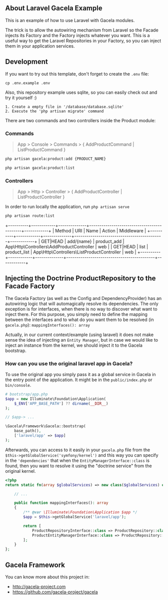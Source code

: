 ## About Laravel Gacela Example

This is an example of how to use Laravel with Gacela modules.

The trick is to allow the autowiring mechanism from Laravel so the Facade injects its Factory and the Factory injects
whatever you want. This is a useful way to get the Laravel Repositories in your Factory, so you can inject them in your
application services.

## Development

If you want to try out this template, don't forget to create the `.env` file:
``` 
cp .env.example .env
```

Also, this repository example uses sqlite, so you can easily check out and try it yourself :)
```
1. Create a empty file in '/database/database.sqlite'
2. Execute the 'php artisan migrate' command
```

There are two commands and two controllers inside the Product module:

### Commands

> App > Console > Commands > { AddProductCommand | ListProductCommand }

```bash
php artisan gacela:product:add {PRODUCT_NAME}

php artisan gacela:product:list
```

### Controllers

> App > Http > Controller > { AddProductController | ListProductController }

In order to run locally the application, run `php artisan serve`

```bash
php artisan route:list
```

+----------+------------+--------------+--------------------------------------------+------------+
| Method   | URI        | Name         | Action                                     | Middleware |
+----------+------------+--------------+--------------------------------------------+------------+
| GET|HEAD | add/{name} | product_add  | App\Http\Controllers\AddProductController  | web        |
| GET|HEAD | list       | product_list | App\Http\Controllers\ListProductController | web        |
+----------+------------+--------------+--------------------------------------------+------------+

## Injecting the Doctrine ProductRepository to the Facade Factory

The Gacela Factory (as well as the Config and DependencyProvider) has an autowiring logic that will automagically
resolve its dependencies. The only exception is for interfaces, when there is no way to discover what want to inject there.
For this purpose, you simply need to define the mapping between the interfaces
and to what do you want them to be resolved (in `gacela.php`): `mappingInterfaces(): array`

Actually, in our current context/example (using laravel) it does not make sense the idea of injecting an `Entity
Manager`, but in case we would like to inject an instance from the kernel, we should inject it to the Gacela bootstrap.

### How can you use the original laravel app in Gacela?

To use the original app you simply pass it as a global service in Gacela
in the entry point of the application. It might be in the `public/index.php` or `bin/console`.

```php
# bootstrap/app.php
$app = new Illuminate\Foundation\Application(
    $_ENV['APP_BASE_PATH'] ?? dirname(__DIR__)
);

// $app-> ...

\Gacela\Framework\Gacela::bootstrap(
    base_path(),
    ['laravel/app' => $app]
);
```

Afterwards, you can access to it easily in your `gacela.php` file from the `$this->getGlobalService('symfony/kernel')`
and this way you can specify in the `'dependencies'` that when the `EntityManagerInterface::class` is found, then you
want to resolve it using the "doctrine service" from the original kernel.

```php
<?php
return static fn(array $globalServices) => new class($globalServices) extends AbstractConfigGacela {

    // ...

    public function mappingInterfaces(): array
    {
        /** @var \Illuminate\Foundation\Application $app */
        $app = $this->getGlobalService('laravel/app');

        return [
            ProductRepositoryInterface::class => ProductRepository::class,
            ProductEntityManagerInterface::class => ProductRepository::class,
        ];
    }
};
```

## Gacela Framework

You can know more about this project in:

- http://gacela-project.com
- https://github.com/gacela-project/gacela
